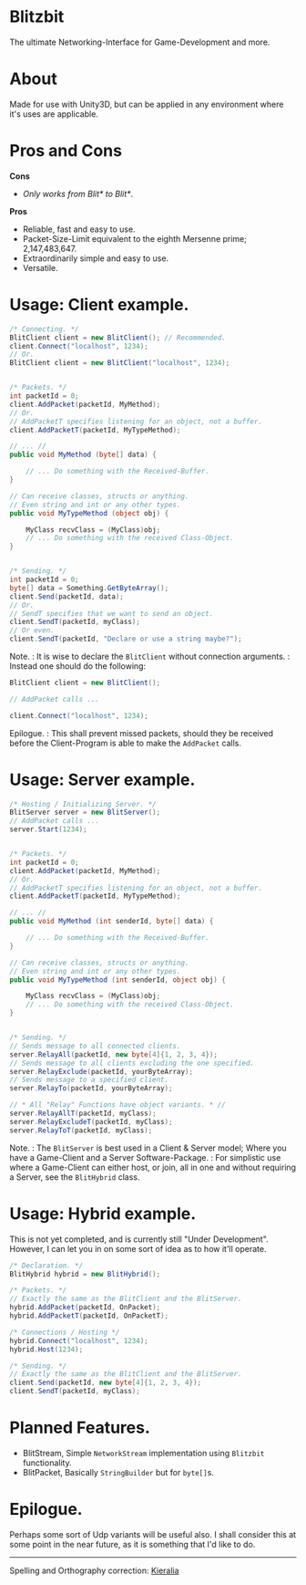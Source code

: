 # Blitzbit
The ultimate Networking-Interface for Game-Development and more.

# About
Made for use with Unity3D, but can be applied in any environment where it's uses are applicable.

# Pros and Cons
**Cons**
- *Only works from Blit\* to Blit\**.

**Pros**
- Reliable, fast and easy to use.
- Packet-Size-Limit equivalent to the eighth Mersenne prime; 2,147,483,647.
- Extraordinarily simple and easy to use.
- Versatile.

# Usage: Client example.

```cs
/* Connecting. */
BlitClient client = new BlitClient(); // Recommended.
client.Connect("localhost", 1234);
// Or.
BlitClient client = new BlitClient("localhost", 1234);


/* Packets. */
int packetId = 0;
client.AddPacket(packetId, MyMethod);
// Or.
// AddPacketT specifies listening for an object, not a buffer.
client.AddPacketT(packetId, MyTypeMethod);

// ... //
public void MyMethod (byte[] data) {

    // ... Do something with the Received-Buffer.
}

// Can receive classes, structs or anything.
// Even string and int or any other types.
public void MyTypeMethod (object obj) {

    MyClass recvClass = (MyClass)obj;
    // ... Do something with the received Class-Object.
}


/* Sending. */
int packetId = 0;
byte[] data = Something.GetByteArray();
client.Send(packetId, data);
// Or.
// SendT specifies that we want to send an object.
client.SendT(packetId, myClass);
// Or even.
client.SendT(packetId, "Declare or use a string maybe?");
```

Note.
: It is wise to declare the `BlitClient` without connection arguments.
: Instead one should do the following:

```cs
BlitClient client = new BlitClient();

// AddPacket calls ...

client.Connect("localhost", 1234);
```

Epilogue.
: This shall prevent missed packets, should they be received before the Client-Program is able to make the `AddPacket` calls.

# Usage: Server example.

```cs
/* Hosting / Initializing Server. */
BlitServer server = new BlitServer();
// AddPacket calls ...
server.Start(1234);


/* Packets. */
int packetId = 0;
client.AddPacket(packetId, MyMethod);
// Or.
// AddPacketT specifies listening for an object, not a buffer.
client.AddPacketT(packetId, MyTypeMethod);

// ... //
public void MyMethod (int senderId, byte[] data) {

    // ... Do something with the Received-Buffer.
}

// Can receive classes, structs or anything.
// Even string and int or any other types.
public void MyTypeMethod (int senderId, object obj) {

    MyClass recvClass = (MyClass)obj;
    // ... Do something with the received Class-Object.
}


/* Sending. */
// Sends message to all connected clients.
server.RelayAll(packetId, new byte[4]{1, 2, 3, 4});
// Sends message to all clients excluding the one specified.
server.RelayExclude(packetId, yourByteArray);
// Sends message to a specified client.
server.RelayTo(packetId, yourByteArray);

// * All "Relay" Functions have object variants. * //
server.RelayAllT(packetId, myClass);
server.RelayExcludeT(packetId, myClass);
server.RelayToT(packetId, myClass);
```

Note.
: The `BlitServer` is best used in a Client & Server model; Where you have a Game-Client and a Server Software-Package.
: For simplistic use where a Game-Client can either host, or join, all in one and without requiring a Server, see the `BlitHybrid` class.

# Usage: Hybrid example.

This is not yet completed, and is currently still "Under Development".
However, I can let you in on some sort of idea as to how it'll operate.

```cs
/* Declaration. */
BlitHybrid hybrid = new BlitHybrid();

/* Packets. */
// Exactly the same as the BlitClient and the BlitServer.
hybrid.AddPacket(packetId, OnPacket);
hybrid.AddPacketT(packetId, OnPacketT);

/* Connections / Hosting */
hybrid.Connect("localhost", 1234);
hybrid.Host(1234);

/* Sending. */
// Exactly the same as the BlitClient and the BlitServer.
client.Send(packetId, new byte[4]{1, 2, 3, 4});
client.SendT(packetId, myClass);
```

# Planned Features.

- BlitStream, Simple `NetworkStream` implementation using `Blitzbit` functionality.
- BlitPacket, Basically `StringBuilder` but for `byte[]`s.

# Epilogue.

Perhaps some sort of Udp variants will be useful also.
I shall consider this at some point in the near future, as it is something that I'd like to do.

---

Spelling and Orthography correction: [Kieralia](https://github.com/kieralia)
